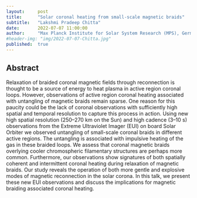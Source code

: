 ```yaml
---
layout:     post
title:      "Solar coronal heating from small-scale magnetic braids"
subtitle:   "Lakshmi Pradeep Chitta"
date:       2022-07-07 11:00:00
author:     "Max Planck Institute for Solar System Research (MPS), Germany"
#header-img: "img/2022-07-07-Chitta.jpg"
published:  true
---
```


## Abstract
Relaxation of braided coronal magnetic fields through reconnection is thought to be a source of energy to heat plasma in active region coronal loops. However, observations of active region coronal heating associated with untangling of magnetic braids remain sparse. One reason for this paucity could be the lack of coronal observations with sufficiently high spatial and temporal resolution to capture this process in action. Using new high spatial resolution (250–270 km on the Sun) and high cadence (3–10 s) observations from the Extreme Ultraviolet Imager (EUI) on board Solar Orbiter we observed untangling of small-scale coronal braids in different active regions. The untangling is associated with impulsive heating of the gas in these braided loops. We assess that coronal magnetic braids overlying cooler chromospheric filamentary structures are perhaps more common. Furthermore, our observations show signatures of both spatially coherent and intermittent coronal heating during relaxation of magnetic braids. Our study reveals the operation of both more gentle and explosive modes of magnetic reconnection in the solar corona. In this talk, we present these new EUI observations and discuss the implications for magnetic braiding associated coronal heating.
